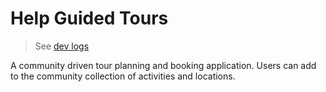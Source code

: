 # Help Guided Tours

> See [dev logs](./logs.md)

A community driven tour planning and booking application. Users can add to the
community collection of activities and locations.
